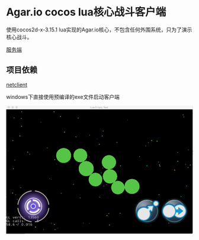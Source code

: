 # Agar.io cocos lua核心战斗客户端

使用cocos2d-x-3.15.1 lua实现的Agar.io核心，不包含任何外围系统，只为了演示核心战斗。

[服务端](https://github.com/sniperHW/Agar.io-Server.git)

## 项目依赖

[netclient](https://github.com/sniperHW/netclient)

windows下直接使用预编译的exe文件启动客户端

![Alt text](QQ20170818-223750.png)